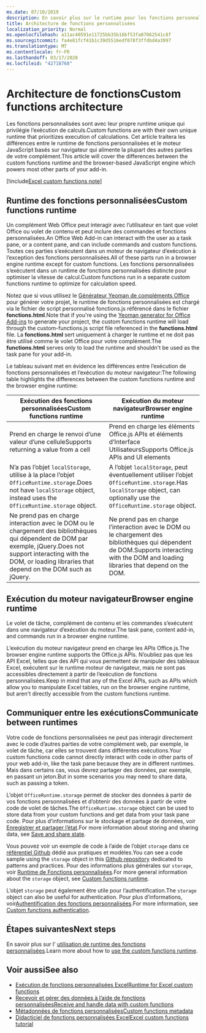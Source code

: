 ```yaml
---
ms.date: 07/10/2019
description: En savoir plus sur le runtime pour les fonctions personnalisées Excel.
title: Architecture de fonctions personnalisées
localization_priority: Normal
ms.openlocfilehash: a11ac40591e11725bb35b16bf53fa07062541c8f
ms.sourcegitcommit: fa4e81fcf41b1c39d5516edf078f3ffdbd4a3997
ms.translationtype: MT
ms.contentlocale: fr-FR
ms.lasthandoff: 03/17/2020
ms.locfileid: "42718768"
---
```

# <a name="custom-functions-architecture"></a><span data-ttu-id="fcfe9-103">Architecture de fonctions</span><span class="sxs-lookup"><span data-stu-id="fcfe9-103">Custom functions architecture</span></span>

 <span data-ttu-id="fcfe9-104">Les fonctions personnalisées sont avec leur propre runtime unique qui privilégie l’exécution de calculs.</span><span class="sxs-lookup"><span data-stu-id="fcfe9-104">Custom functions are with their own unique runtime that prioritizes execution of calculations.</span></span> <span data-ttu-id="fcfe9-105">Cet article traitera les différences entre le runtime de fonctions personnalisées et le moteur JavaScript basés sur navigateur qui alimente la plupart des autres parties de votre complément.</span><span class="sxs-lookup"><span data-stu-id="fcfe9-105">This article will cover the differences between the custom functions runtime and the browser-based JavaScript engine which powers most other parts of your add-in.</span></span>

[!include[Excel custom functions note](../includes/excel-custom-functions-note.md)]

## <a name="custom-functions-runtime"></a><span data-ttu-id="fcfe9-106">Runtime des fonctions personnalisées</span><span class="sxs-lookup"><span data-stu-id="fcfe9-106">Custom functions runtime</span></span>

<span data-ttu-id="fcfe9-107">Un complément Web Office peut interagir avec l’utilisateur en tant que volet Office ou volet de contenu et peut inclure des commandes et fonctions personnalisées.</span><span class="sxs-lookup"><span data-stu-id="fcfe9-107">An Office Web Add-in can interact with the user as a task pane, or a content pane, and can include commands and custom functions.</span></span> <span data-ttu-id="fcfe9-108">Toutes ces parties s’exécutent dans un moteur de navigateur d’exécution à l’exception des fonctions personnalisées.</span><span class="sxs-lookup"><span data-stu-id="fcfe9-108">All of these parts run in a browser engine runtime except for custom functions.</span></span> <span data-ttu-id="fcfe9-109">Les fonctions personnalisées s’exécutent dans un runtime de fonctions personnalisées distincte pour optimiser la vitesse de calcul.</span><span class="sxs-lookup"><span data-stu-id="fcfe9-109">Custom functions run in a separate custom functions runtime to optimize for calculation speed.</span></span>

<span data-ttu-id="fcfe9-110">Notez que si vous utilisez le [Générateur Yeoman de compléments Office](https://www.npmjs.com/package/generator-office) pour générer votre projet, le runtime de fonctions personnalisées est chargé via le fichier de script personnalisé fonctions.js référencé dans le fichier **fonctions.html**.</span><span class="sxs-lookup"><span data-stu-id="fcfe9-110">Note that if you're using the [Yeoman generator for Office Add-ins](https://www.npmjs.com/package/generator-office) to generate your project, the custom functions runtime will load through the custom-functions.js script file referenced in the **functions.html** file.</span></span> <span data-ttu-id="fcfe9-111">La **fonctions.html** sert uniquement à charger le runtime et ne doit pas être utilisé comme le volet Office pour votre complément.</span><span class="sxs-lookup"><span data-stu-id="fcfe9-111">The **functions.html** serves only to load the runtime and shouldn't be used as the task pane for your add-in.</span></span>

<span data-ttu-id="fcfe9-112">Le tableau suivant met en évidence les différences entre l’exécution de fonctions personnalisées et l’exécution du moteur navigateur:</span><span class="sxs-lookup"><span data-stu-id="fcfe9-112">The following table highlights the differences between the custom functions runtime and the browser engine runtime:</span></span>

| <span data-ttu-id="fcfe9-113">Exécution des fonctions personnalisées</span><span class="sxs-lookup"><span data-stu-id="fcfe9-113">Custom functions runtime</span></span>     | <span data-ttu-id="fcfe9-114">Exécution du moteur navigateur</span><span class="sxs-lookup"><span data-stu-id="fcfe9-114">Browser engine runtime</span></span>     |
|------------------------------------------------------------------    |--------------------------------------------------------------------------------------------------------------    |
| <span data-ttu-id="fcfe9-115">Prend en charge le renvoi d’une valeur d’une cellule</span><span class="sxs-lookup"><span data-stu-id="fcfe9-115">Supports returning a value from a cell</span></span>     | <span data-ttu-id="fcfe9-116">Prend en charge les éléments Office.js APIs et éléments d’Interface Utilisateurs</span><span class="sxs-lookup"><span data-stu-id="fcfe9-116">Supports Office.js APIs and UI elements</span></span>     |
| <span data-ttu-id="fcfe9-117">N’a pas l’objet `localStorage`, utilise à la place l’objet `OfficeRuntime.storage`.</span><span class="sxs-lookup"><span data-stu-id="fcfe9-117">Does not have `localStorage` object, instead uses the `OfficeRuntime.storage` object.</span></span>     | <span data-ttu-id="fcfe9-118">A l’objet `localStorage`, peut éventuellement utiliser l’objet `OfficeRuntime.storage`.</span><span class="sxs-lookup"><span data-stu-id="fcfe9-118">Has `localStorage` object, can optionally use the `OfficeRuntime.storage` object.</span></span>     |
| <span data-ttu-id="fcfe9-119">Ne prend pas en charge interaction avec le DOM ou le chargement des bibliothèques qui dépendent de DOM par exemple, jQuery.</span><span class="sxs-lookup"><span data-stu-id="fcfe9-119">Does not support interacting with the DOM, or loading libraries that depend on the DOM such as jQuery.</span></span>    | <span data-ttu-id="fcfe9-120">Ne prend pas en charge l’interaction avec le DOM ou le chargement des bibliothèques qui dépendent de DOM.</span><span class="sxs-lookup"><span data-stu-id="fcfe9-120">Supports interacting with the DOM and loading libraries that depend on the DOM.</span></span> |

## <a name="browser-engine-runtime"></a><span data-ttu-id="fcfe9-121">Exécution du moteur navigateur</span><span class="sxs-lookup"><span data-stu-id="fcfe9-121">Browser engine runtime</span></span>

<span data-ttu-id="fcfe9-122">Le volet de tâche, complément de contenu et les commandes s’exécutent dans une navigateur d’exécution du moteur.</span><span class="sxs-lookup"><span data-stu-id="fcfe9-122">The task pane, content add-in, and commands run in a browser engine runtime.</span></span>

<span data-ttu-id="fcfe9-123">L’exécution du moteur navigateur prend en charge les APIs Office.js.</span><span class="sxs-lookup"><span data-stu-id="fcfe9-123">The browser engine runtime supports the Office.js APIs.</span></span> <span data-ttu-id="fcfe9-124">N’oubliez pas que les API Excel, telles que des API qui vous permettent de manipuler des tableaux Excel, exécutent sur le runtime moteur de navigateur, mais ne sont pas accessibles directement à partir de l’exécution de fonctions personnalisées.</span><span class="sxs-lookup"><span data-stu-id="fcfe9-124">Keep in mind that any of the Excel APIs, such as APIs which allow you to manipulate Excel tables, run on the browser engine runtime, but aren't directly accessible from the custom functions runtime.</span></span>

## <a name="communicate-between-runtimes"></a><span data-ttu-id="fcfe9-125">Communiquer entre les exécutions</span><span class="sxs-lookup"><span data-stu-id="fcfe9-125">Communicate between runtimes</span></span>

<span data-ttu-id="fcfe9-126">Votre code de fonctions personnalisées ne peut pas interagir directement avec le code d’autres parties de votre complément web, par exemple, le volet de tâche, car elles se trouvent dans différentes exécutions.</span><span class="sxs-lookup"><span data-stu-id="fcfe9-126">Your custom functions code cannot directly interact with code in other parts of your web add-in, like the task pane because they are in different runtimes.</span></span> <span data-ttu-id="fcfe9-127">Mais dans certains cas, vous devrez partager des données, par exemple, en passant un jeton.</span><span class="sxs-lookup"><span data-stu-id="fcfe9-127">But in some scenarios you may need to share data, such as passing a token.</span></span>

<span data-ttu-id="fcfe9-128">L’objet `OfficeRuntime.storage` permet de stocker des données à partir de vos fonctions personnalisées et d’obtenir des données à partir de votre code de volet de tâches.</span><span class="sxs-lookup"><span data-stu-id="fcfe9-128">The `OfficeRuntime.storage` object can be used to store data from your custom functions and get data from your task pane code.</span></span> <span data-ttu-id="fcfe9-129">Pour plus d’informations sur le stockage et partage de données, voir [Enregistrer et partager l’état](custom-functions-save-state.md).</span><span class="sxs-lookup"><span data-stu-id="fcfe9-129">For more information about storing and sharing data, see [Save and share state](custom-functions-save-state.md).</span></span>

<span data-ttu-id="fcfe9-130">Vous pouvez voir un exemple de code à l’aide de l’objet `storage` dans ce [référentiel Github](https://github.com/OfficeDev/PnP-OfficeAddins/tree/master/Excel-custom-functions/AsyncStorage) dédié aux pratiques et modèles.</span><span class="sxs-lookup"><span data-stu-id="fcfe9-130">You can see a code sample using the `storage` object in this [Github repository](https://github.com/OfficeDev/PnP-OfficeAddins/tree/master/Excel-custom-functions/AsyncStorage) dedicated to patterns and practices.</span></span>
<span data-ttu-id="fcfe9-131">Pour des informations plus générales sur `storage`, voir [Runtime de Fonctions personnalisées](./custom-functions-runtime.md).</span><span class="sxs-lookup"><span data-stu-id="fcfe9-131">For more general information about the `storage` object, see [Custom functions runtime](./custom-functions-runtime.md).</span></span>

<span data-ttu-id="fcfe9-132">L’objet `storage` peut également être utile pour l’authentification.</span><span class="sxs-lookup"><span data-stu-id="fcfe9-132">The `storage` object can also be useful for authentication.</span></span> <span data-ttu-id="fcfe9-133">Pour plus d’informations, voir[Authentification des fonctions personnalisées](custom-functions-authentication.md).</span><span class="sxs-lookup"><span data-stu-id="fcfe9-133">For more information, see [Custom functions authentication](custom-functions-authentication.md).</span></span>

## <a name="next-steps"></a><span data-ttu-id="fcfe9-134">Étapes suivantes</span><span class="sxs-lookup"><span data-stu-id="fcfe9-134">Next steps</span></span>
<span data-ttu-id="fcfe9-135">En savoir plus sur l' [utilisation de runtime des fonctions personnalisées](custom-functions-runtime.md).</span><span class="sxs-lookup"><span data-stu-id="fcfe9-135">Learn more about how to [use the custom functions runtime](custom-functions-runtime.md).</span></span>

## <a name="see-also"></a><span data-ttu-id="fcfe9-136">Voir aussi</span><span class="sxs-lookup"><span data-stu-id="fcfe9-136">See also</span></span>

* [<span data-ttu-id="fcfe9-137">Exécution de fonctions personnalisées Excel</span><span class="sxs-lookup"><span data-stu-id="fcfe9-137">Runtime for Excel custom functions</span></span>](custom-functions-runtime.md)
* [<span data-ttu-id="fcfe9-138">Recevoir et gérer des données à l’aide de fonctions personnalisées</span><span class="sxs-lookup"><span data-stu-id="fcfe9-138">Receive and handle data with custom functions</span></span>](custom-functions-web-reqs.md)
* [<span data-ttu-id="fcfe9-139">Métadonnées de fonctions personnalisées</span><span class="sxs-lookup"><span data-stu-id="fcfe9-139">Custom functions metadata</span></span>](custom-functions-json.md)
* [<span data-ttu-id="fcfe9-140">Didacticiel de fonctions personnalisées Excel</span><span class="sxs-lookup"><span data-stu-id="fcfe9-140">Excel custom functions tutorial</span></span>](../tutorials/excel-tutorial-create-custom-functions.md)
